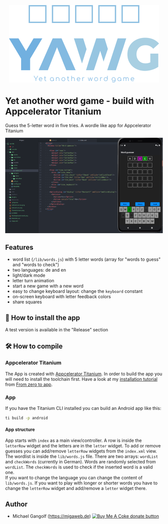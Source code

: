 <center><img src="yawg.png"/></center>

# Yet another word game - build with Appcelerator Titanium

Guess the 5-letter word in five tries. A wordle like app for Appcelerator Titanium

<img src="screenshot.png"/>

## Features

* word list (`/lib/words.js`) with 5 letter words (array for "words to guess" and "words to check")
* two languages: de and en
* light/dark mode
* letter turn animation
* start a new game with a new word
* easy to change keyboard layout: change the `keyboard` constant
* on-screen keyboard with letter feedback colors
* share squares

## 📲 How to install the app

A test version is available in the "Release" section

## 🛠 How to compile

### Appcelerator Titanium
The App is created with <a href="https://www.titaniumsdk.com/">Appcelerator Titanium</a>. In order to build the app you will need to install the toolchain first. Have a look at my <a href="https://github.com/m1ga/from_zero_to_app/blob/master/installation.md">installation tutorial</a> from <a href="https://github.com/m1ga/from_zero_to_app">From zero to app</a>.

### App

If you have the Titanium CLI installed you can build an Android app like this:

```bash
ti build -p android
```

#### App structure

App starts with `index` as a main view/controller. A row is inside the `letterRow` widget and the letters are in the `letter` widget. To add or remove guesses you can add/remove `letterRow` widgets from the `index.xml` view.<br/>
The wordlist is inside the `lib/words.js` file. There are two arrays: `wordList` and `checkWords` (currently in German). Words are randomly selected from `wordList`. The `checkWords` is used to check if the inserted word is a valid one.<br/>
If you want to change the language you can change the content of `lib/words.js`. If you want to play with longer or shorter words you have to change the `letterRow` widget and add/remove a `letter` widget there.

## Author
* Michael Gangolf (https://migaweb.de) <span class="badge-buymeacoffee"><a href="https://www.buymeacoffee.com/miga" title="donate"><img src="https://img.shields.io/badge/buy%20me%20a%20coke-donate-orange.svg" alt="Buy Me A Coke donate button" /></a></span>
